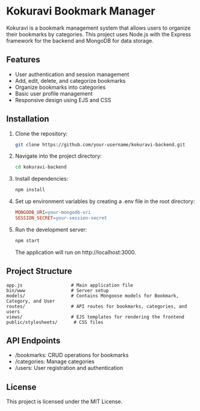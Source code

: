 # Kokuravi Bookmark Manager

Kokuravi is a bookmark management system that allows users to organize their bookmarks by categories. This project uses Node.js with the Express framework for the backend and MongoDB for data storage.

## Features

- User authentication and session management
- Add, edit, delete, and categorize bookmarks
- Organize bookmarks into categories
- Basic user profile management
- Responsive design using EJS and CSS

## Installation

1. Clone the repository:

   ```bash
   git clone https://github.com/your-username/kokuravi-backend.git
   ```

2. Navigate into the project directory:

   ```bash
   cd kokuravi-backend
   ```

3. Install dependencies:

   ```bash
   npm install
   ```

4. Set up environment variables by creating a .env file in the root directory:

   ```makefile
   MONGODB_URI=your-mongodb-uri
   SESSION_SECRET=your-session-secret
   ```
5. Run the development server:

   ```bash
   npm start
   ```

   The application will run on http://localhost:3000.

## Project Structure

   ```plaintext
   app.js                  # Main application file
   bin/www                 # Server setup
   models/                 # Contains Mongoose models for Bookmark, Category, and User
   routes/                 # API routes for bookmarks, categories, and users
   views/                  # EJS templates for rendering the frontend
   public/stylesheets/      # CSS files
   ```

## API Endpoints

- /bookmarks: CRUD operations for bookmarks
- /categories: Manage categories
- /users: User registration and authentication

## License

This project is licensed under the MIT License.
